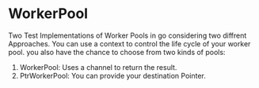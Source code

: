 # WorkerPool
Two Test Implementations of Worker Pools in go considering two diffrent Approaches.
You can use a context to control the life cycle of your worker pool.
you also have the chance to choose from two kinds of pools:
  1. WorkerPool: Uses a channel to return the result.
  2. PtrWorkerPool: You can provide your destination Pointer.

